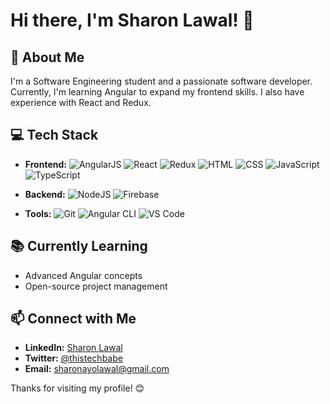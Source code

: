 # Hi there, I'm Sharon Lawal! 👋

## 🌱 About Me
I'm a Software Engineering student and a passionate software developer. Currently, I'm learning Angular to expand my frontend skills. I also have experience with React and Redux.

## 💻 Tech Stack
- **Frontend:** 
  ![AngularJS](https://img.shields.io/badge/-AngularJS-black?style=flat-square&logo=angularjs)
  ![React](https://img.shields.io/badge/-React-black?style=flat-square&logo=react)
  ![Redux](https://img.shields.io/badge/-Redux-black?style=flat-square&logo=redux)
  ![HTML](https://img.shields.io/badge/-HTML5-black?style=flat-square&logo=html5)
  ![CSS](https://img.shields.io/badge/-CSS3-black?style=flat-square&logo=css3)
  ![JavaScript](https://img.shields.io/badge/-JavaScript-black?style=flat-square&logo=javascript)
  ![TypeScript](https://img.shields.io/badge/-TypeScript-black?style=flat-square&logo=typescript)

- **Backend:** 
  ![NodeJS](https://img.shields.io/badge/-NodeJS-black?style=flat-square&logo=node.js)
  ![Firebase](https://img.shields.io/badge/-Firebase-black?style=flat-square&logo=firebase)

- **Tools:** 
  ![Git](https://img.shields.io/badge/-Git-black?style=flat-square&logo=git)
  ![Angular CLI](https://img.shields.io/badge/-Angular%20CLI-black?style=flat-square&logo=angular)
  ![VS Code](https://img.shields.io/badge/-VS%20Code-black?style=flat-square&logo=visual-studio-code)

## 📚 Currently Learning
- Advanced Angular concepts
- Open-source project management

## 📫 Connect with Me
- **LinkedIn:** [Sharon Lawal](https://www.linkedin.com/in/sharon-lawal-9b7289261)
- **Twitter:** [@thistechbabe](https://x.com/thistechbabe)
- **Email:** [sharonayolawal@gmail.com](mailto:sharonayolawal@gmail.com)
  
Thanks for visiting my profile! 😊
